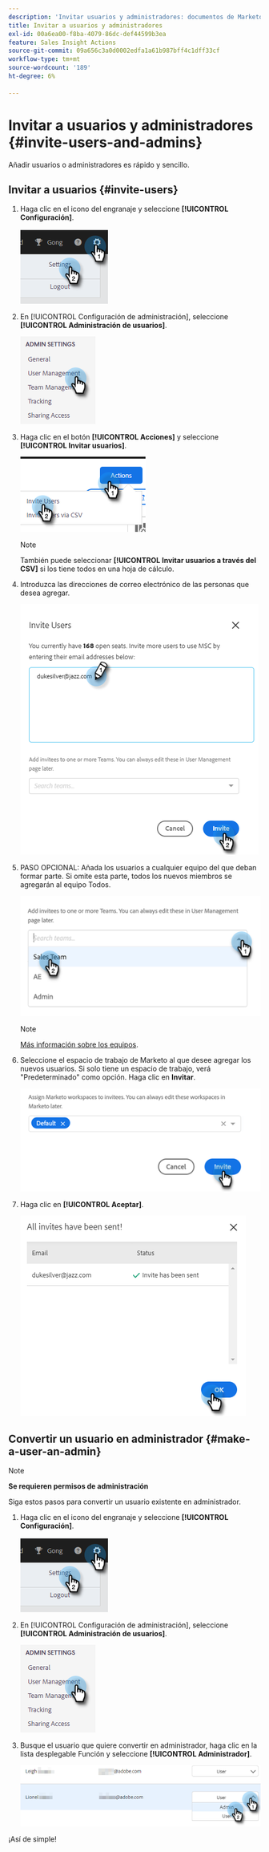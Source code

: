 ```yaml
---
description: 'Invitar usuarios y administradores: documentos de Marketo, documentación del producto'
title: Invitar a usuarios y administradores
exl-id: 00a6ea00-f8ba-4079-86dc-def44599b3ea
feature: Sales Insight Actions
source-git-commit: 09a656c3a0d0002edfa1a61b987bff4c1dff33cf
workflow-type: tm+mt
source-wordcount: '189'
ht-degree: 6%

---
```


# Invitar a usuarios y administradores {#invite-users-and-admins}

Añadir usuarios o administradores es rápido y sencillo.

## Invitar a usuarios {#invite-users}

1. Haga clic en el icono del engranaje y seleccione **[!UICONTROL Configuración]**.

   ![](assets/invite-users-and-admins-1.png)

1. En [!UICONTROL Configuración de administración], seleccione **[!UICONTROL Administración de usuarios]**.

   ![](assets/invite-users-and-admins-2.png)

1. Haga clic en el botón **[!UICONTROL Acciones]** y seleccione **[!UICONTROL Invitar usuarios]**.

   ![](assets/invite-users-and-admins-3.png)

   >[!NOTE]
   >
   >También puede seleccionar **[!UICONTROL Invitar usuarios a través del CSV]** si los tiene todos en una hoja de cálculo.

1. Introduzca las direcciones de correo electrónico de las personas que desea agregar.

   ![](assets/invite-users-and-admins-4.png)

1. PASO OPCIONAL: Añada los usuarios a cualquier equipo del que deban formar parte. Si omite esta parte, todos los nuevos miembros se agregarán al equipo Todos.

   ![](assets/invite-users-and-admins-5.png)

   >[!NOTE]
   >
   >[Más información sobre los equipos](/help/marketo/product-docs/marketo-sales-insight/actions/admin/creating-a-team.md).

1. Seleccione el espacio de trabajo de Marketo al que desee agregar los nuevos usuarios. Si solo tiene un espacio de trabajo, verá &quot;Predeterminado&quot; como opción. Haga clic en **Invitar**.

   ![](assets/invite-users-and-admins-6.png)

1. Haga clic en **[!UICONTROL Aceptar]**.

   ![](assets/invite-users-and-admins-7.png)

## Convertir un usuario en administrador {#make-a-user-an-admin}

>[!NOTE]
>
>**Se requieren permisos de administración**

Siga estos pasos para convertir un usuario existente en administrador.

1. Haga clic en el icono del engranaje y seleccione **[!UICONTROL Configuración]**.

   ![](assets/invite-users-and-admins-8.png)

1. En [!UICONTROL Configuración de administración], seleccione **[!UICONTROL Administración de usuarios]**.

   ![](assets/invite-users-and-admins-9.png)

1. Busque el usuario que quiere convertir en administrador, haga clic en la lista desplegable Función y seleccione **[!UICONTROL Administrador]**.

   ![](assets/invite-users-and-admins-10.png)

¡Así de simple!
